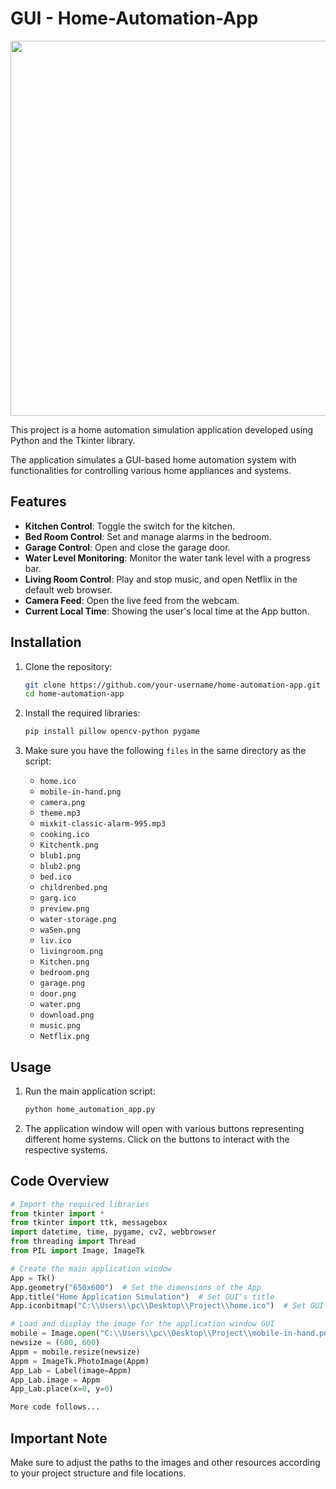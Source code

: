 # GUI - Home-Automation-App

<p align="center">
  <img src="https://github.com/user-attachments/assets/9a9c6be7-d42c-46ce-a206-8d96b1c3a9e1" width="600" height="600">
</p>

<p> This project is a home automation simulation application developed using Python and the Tkinter library. </p>
<p> The application simulates a GUI-based home automation system with functionalities for controlling various home appliances and systems.</p> 

## Features

- **Kitchen Control**: Toggle the switch for the kitchen.
- **Bed Room Control**: Set and manage alarms in the bedroom.
- **Garage Control**: Open and close the garage door.
- **Water Level Monitoring**: Monitor the water tank level with a progress bar.
- **Living Room Control**: Play and stop music, and open Netflix in the default web browser.
- **Camera Feed**: Open the live feed from the webcam.
- **Current Local Time**: Showing the user's local time at the App button.

## Installation

1. Clone the repository:
    ```sh
    git clone https://github.com/your-username/home-automation-app.git
    cd home-automation-app
    ```

2. Install the required libraries:
    ```sh
    pip install pillow opencv-python pygame
    ```

3. Make sure you have the following `files` in the same directory as the script:
    - `home.ico`
    - `mobile-in-hand.png`
    - `camera.png`
    - `theme.mp3`
    - `mixkit-classic-alarm-995.mp3`
    - `cooking.ico`
    - `Kitchentk.png`
    - `blub1.png`
    - `blub2.png`
    - `bed.ico`
    - `childrenbed.png`
    - `garg.ico`
    - `preview.png`
    - `water-storage.png`
    - `waSen.png`
    - `liv.ico`
    - `livingroom.png`
    - `Kitchen.png`
    - `bedroom.png`
    - `garage.png`
    - `door.png`
    - `water.png`
    - `download.png`
    - `music.png`
    - `Netflix.png`

## Usage

1. Run the main application script:
    ```sh
    python home_automation_app.py
    ```

2. The application window will open with various buttons representing different home systems. Click on the buttons to interact with the respective systems.

## Code Overview

```python
# Import the required libraries
from tkinter import *
from tkinter import ttk, messagebox
import datetime, time, pygame, cv2, webbrowser
from threading import Thread
from PIL import Image, ImageTk

# Create the main application window
App = Tk()
App.geometry("650x600")  # Set the dimensions of the App
App.title("Home Application Simulation")  # Set GUI's title
App.iconbitmap("C:\\Users\\pc\\Desktop\\Project\\home.ico")  # Set GUI's icon 

# Load and display the image for the application window GUI
mobile = Image.open("C:\\Users\\pc\\Desktop\\Project\\mobile-in-hand.png")
newsize = (600, 600)
Appm = mobile.resize(newsize)
Appm = ImageTk.PhotoImage(Appm)
App_Lab = Label(image=Appm)
App_Lab.image = Appm
App_Lab.place(x=0, y=0)

More code follows...
```


## Important Note

Make sure to adjust the paths to the images and other resources according to your project structure and file locations.





